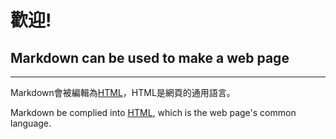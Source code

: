 # 歡迎!

## Markdown can be used to make a web page

___

Markdown會被編輯為[HTML](https://zh.wikipedia.org/wiki/HTML)，HTML是網頁的通用語言。

Markdown be complied into [HTML](https://zh.wikipedia.org/wiki/HTML), which is the web page's common language.

